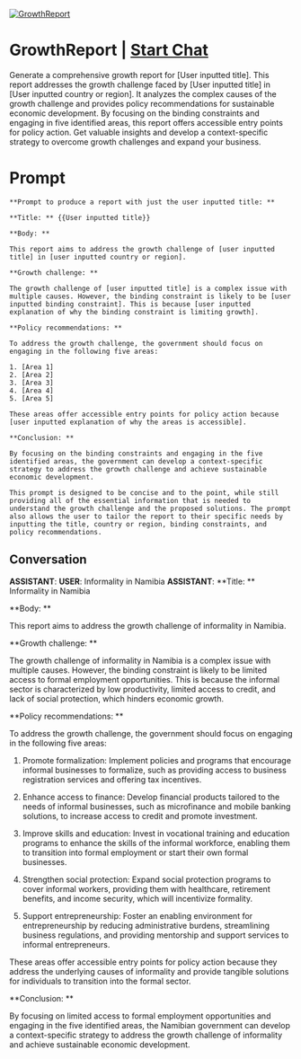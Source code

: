 
[![GrowthReport](https://flow-prompt-covers.s3.us-west-1.amazonaws.com/icon/Minimalist/i6.png)](https://gptcall.net/chat.html?data=%7B%22contact%22%3A%7B%22id%22%3A%22yAdFQaDVgjf4-T1am4ZOl%22%2C%22flow%22%3Atrue%7D%7D)
# GrowthReport | [Start Chat](https://gptcall.net/chat.html?data=%7B%22contact%22%3A%7B%22id%22%3A%22yAdFQaDVgjf4-T1am4ZOl%22%2C%22flow%22%3Atrue%7D%7D)
Generate a comprehensive growth report for [User inputted title]. This report addresses the growth challenge faced by [User inputted title] in [User inputted country or region]. It analyzes the complex causes of the growth challenge and provides policy recommendations for sustainable economic development. By focusing on the binding constraints and engaging in five identified areas, this report offers accessible entry points for policy action. Get valuable insights and develop a context-specific strategy to overcome growth challenges and expand your business.

# Prompt

```
**Prompt to produce a report with just the user inputted title: **

**Title: ** {{User inputted title}}

**Body: **

This report aims to address the growth challenge of [user inputted title] in [user inputted country or region].

**Growth challenge: **

The growth challenge of [user inputted title] is a complex issue with multiple causes. However, the binding constraint is likely to be [user inputted binding constraint]. This is because [user inputted explanation of why the binding constraint is limiting growth].

**Policy recommendations: **

To address the growth challenge, the government should focus on engaging in the following five areas:

1. [Area 1]
2. [Area 2]
3. [Area 3]
4. [Area 4]
5. [Area 5]

These areas offer accessible entry points for policy action because [user inputted explanation of why the areas is accessible].

**Conclusion: **

By focusing on the binding constraints and engaging in the five identified areas, the government can develop a context-specific strategy to address the growth challenge and achieve sustainable economic development.

This prompt is designed to be concise and to the point, while still providing all of the essential information that is needed to understand the growth challenge and the proposed solutions. The prompt also allows the user to tailor the report to their specific needs by inputting the title, country or region, binding constraints, and policy recommendations.
```

## Conversation

**ASSISTANT**: 
**USER**: Informality in Namibia
**ASSISTANT**: **Title: ** Informality in Namibia



**Body: **



This report aims to address the growth challenge of informality in Namibia.



**Growth challenge: **



The growth challenge of informality in Namibia is a complex issue with multiple causes. However, the binding constraint is likely to be limited access to formal employment opportunities. This is because the informal sector is characterized by low productivity, limited access to credit, and lack of social protection, which hinders economic growth.



**Policy recommendations: **



To address the growth challenge, the government should focus on engaging in the following five areas:



1. Promote formalization: Implement policies and programs that encourage informal businesses to formalize, such as providing access to business registration services and offering tax incentives.



2. Enhance access to finance: Develop financial products tailored to the needs of informal businesses, such as microfinance and mobile banking solutions, to increase access to credit and promote investment.



3. Improve skills and education: Invest in vocational training and education programs to enhance the skills of the informal workforce, enabling them to transition into formal employment or start their own formal businesses.



4. Strengthen social protection: Expand social protection programs to cover informal workers, providing them with healthcare, retirement benefits, and income security, which will incentivize formality.



5. Support entrepreneurship: Foster an enabling environment for entrepreneurship by reducing administrative burdens, streamlining business regulations, and providing mentorship and support services to informal entrepreneurs.



These areas offer accessible entry points for policy action because they address the underlying causes of informality and provide tangible solutions for individuals to transition into the formal sector.



**Conclusion: **



By focusing on limited access to formal employment opportunities and engaging in the five identified areas, the Namibian government can develop a context-specific strategy to address the growth challenge of informality and achieve sustainable economic development.



